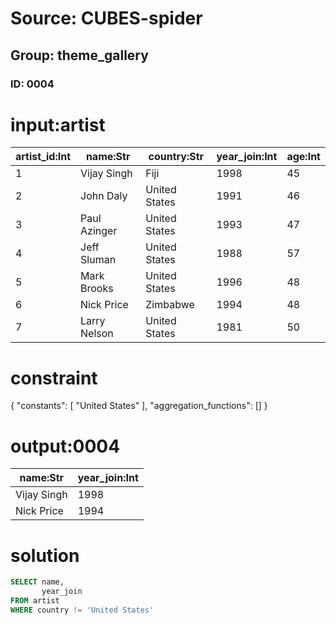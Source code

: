 # Source: CUBES-spider
## Group: theme_gallery
### ID: 0004

# input:artist

| artist_id:Int | name:Str | country:Str | year_join:Int | age:Int |
|---|---|---|---|---|
| 1 | Vijay Singh | Fiji | 1998 | 45 |
| 2 | John Daly | United States | 1991 | 46 |
| 3 | Paul Azinger | United States | 1993 | 47 |
| 4 | Jeff Sluman | United States | 1988 | 57 |
| 5 | Mark Brooks | United States | 1996 | 48 |
| 6 | Nick Price | Zimbabwe | 1994 | 48 |
| 7 | Larry Nelson | United States | 1981 | 50 |

# constraint

{
  "constants": [
    "United States"
  ],
  "aggregation_functions": []
}

# output:0004

| name:Str | year_join:Int |
|---|---|
| Vijay Singh | 1998 |
| Nick Price | 1994 |

# solution

```sql
SELECT name,
       year_join
FROM artist
WHERE country != 'United States'
```
